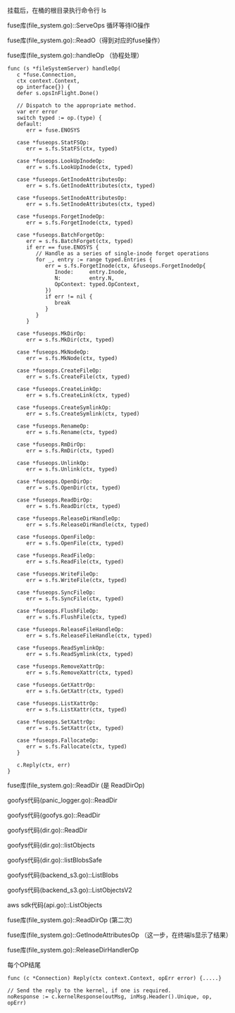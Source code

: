 挂载后，在桶的根目录执行命令行 ls

fuse库(file_system.go)::ServeOps 循环等待IO操作

fuse库(file_system.go)::ReadO（得到对应的fuse操作）

fuse库(file_system.go)::handleOp （协程处理）

```
func (s *fileSystemServer) handleOp(
   c *fuse.Connection,
   ctx context.Context,
   op interface{}) {
   defer s.opsInFlight.Done()

   // Dispatch to the appropriate method.
   var err error
   switch typed := op.(type) {
   default:
      err = fuse.ENOSYS

   case *fuseops.StatFSOp:
      err = s.fs.StatFS(ctx, typed)

   case *fuseops.LookUpInodeOp:
      err = s.fs.LookUpInode(ctx, typed)

   case *fuseops.GetInodeAttributesOp:
      err = s.fs.GetInodeAttributes(ctx, typed)

   case *fuseops.SetInodeAttributesOp:
      err = s.fs.SetInodeAttributes(ctx, typed)

   case *fuseops.ForgetInodeOp:
      err = s.fs.ForgetInode(ctx, typed)

   case *fuseops.BatchForgetOp:
      err = s.fs.BatchForget(ctx, typed)
      if err == fuse.ENOSYS {
         // Handle as a series of single-inode forget operations
         for _, entry := range typed.Entries {
            err = s.fs.ForgetInode(ctx, &fuseops.ForgetInodeOp{
               Inode:     entry.Inode,
               N:         entry.N,
               OpContext: typed.OpContext,
            })
            if err != nil {
               break
            }
         }
      }

   case *fuseops.MkDirOp:
      err = s.fs.MkDir(ctx, typed)

   case *fuseops.MkNodeOp:
      err = s.fs.MkNode(ctx, typed)

   case *fuseops.CreateFileOp:
      err = s.fs.CreateFile(ctx, typed)

   case *fuseops.CreateLinkOp:
      err = s.fs.CreateLink(ctx, typed)

   case *fuseops.CreateSymlinkOp:
      err = s.fs.CreateSymlink(ctx, typed)

   case *fuseops.RenameOp:
      err = s.fs.Rename(ctx, typed)

   case *fuseops.RmDirOp:
      err = s.fs.RmDir(ctx, typed)

   case *fuseops.UnlinkOp:
      err = s.fs.Unlink(ctx, typed)

   case *fuseops.OpenDirOp:
      err = s.fs.OpenDir(ctx, typed)

   case *fuseops.ReadDirOp:
      err = s.fs.ReadDir(ctx, typed)

   case *fuseops.ReleaseDirHandleOp:
      err = s.fs.ReleaseDirHandle(ctx, typed)

   case *fuseops.OpenFileOp:
      err = s.fs.OpenFile(ctx, typed)

   case *fuseops.ReadFileOp:
      err = s.fs.ReadFile(ctx, typed)

   case *fuseops.WriteFileOp:
      err = s.fs.WriteFile(ctx, typed)

   case *fuseops.SyncFileOp:
      err = s.fs.SyncFile(ctx, typed)

   case *fuseops.FlushFileOp:
      err = s.fs.FlushFile(ctx, typed)

   case *fuseops.ReleaseFileHandleOp:
      err = s.fs.ReleaseFileHandle(ctx, typed)

   case *fuseops.ReadSymlinkOp:
      err = s.fs.ReadSymlink(ctx, typed)

   case *fuseops.RemoveXattrOp:
      err = s.fs.RemoveXattr(ctx, typed)

   case *fuseops.GetXattrOp:
      err = s.fs.GetXattr(ctx, typed)

   case *fuseops.ListXattrOp:
      err = s.fs.ListXattr(ctx, typed)

   case *fuseops.SetXattrOp:
      err = s.fs.SetXattr(ctx, typed)

   case *fuseops.FallocateOp:
      err = s.fs.Fallocate(ctx, typed)
   }

   c.Reply(ctx, err)
}
```

fuse库(file_system.go)::ReadDir  (是 ReadDirOp)

goofys代码(panic_logger.go)::ReadDir

goofys代码(goofys.go)::ReadDir

goofys代码(dir.go)::ReadDir

goofys代码(dir.go)::listObjects

goofys代码(dir.go)::listBlobsSafe

goofys代码(backend_s3.go)::ListBlobs

goofys代码(backend_s3.go)::ListObjectsV2

aws sdk代码(api.go)::ListObjects

fuse库(file_system.go)::ReadDirOp  (第二次)

fuse库(file_system.go)::GetInodeAttributesOp   （这一步，在终端ls显示了结果）

fuse库(file_system.go)::ReleaseDirHandlerOp

每个OP结尾

```
func (c *Connection) Reply(ctx context.Context, opErr error) {.....}
```

```
// Send the reply to the kernel, if one is required.
noResponse := c.kernelResponse(outMsg, inMsg.Header().Unique, op, opErr)
```